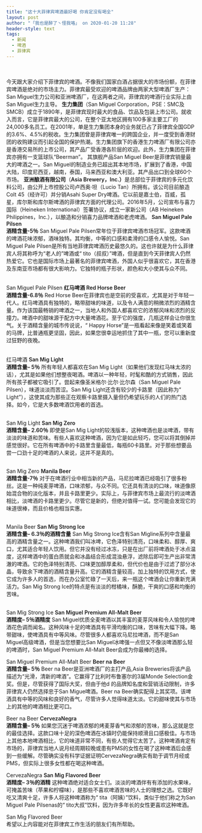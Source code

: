 ```yaml
---
title: "这十大菲律宾啤酒最好喝 你肯定没有喝全"
layout: post
author: "「我也是醉了丶怪我咯」 on 2020-01-20 11:28"
header-style: text
tags:
  - 新闻
  - 啤酒
  - 菲律宾
---
```


<br>
<br>
今天跟大家介绍下菲律宾的啤酒。不像我们国家白酒占据很大的市场份额，在菲律宾啤酒是绝对的市场主力。菲律宾最受欢迎的啤酒品牌由两家大型啤酒厂生产：San Miguel生力公司和亚洲啤酒厂，在这两者之间，菲律宾的啤酒行业实际上由San Miguel生力主导。
<span style="font-weight: 600;">生力集团</span>（San Miguel Corporation，PSE：SMC及SMCB）成立于1890年，是菲律宾现时最大的食品、饮品及包装上市公司。就收入而言，它是菲律宾最大的公司，在整个亚太地区拥有100多家主要工厂的24,000多名员工。在2001年，单是生力集团本身的业务就已占了菲律宾全国GDP的3.6%、4.5%的税收。生力集团曾是菲律宾唯一的跨国企业，并一度受到香港财团的收购建议而引起全国的保护热潮。生力集团旗下的香港生力啤酒厂有限公司亦是香港交易所的上市公司，其产品广受香港各阶层的欢迎。此外，生力集团在菲律宾亦拥有一支篮球队“Beerman”。
其旗舰产品San Miguel Beer是菲律宾销量最大的啤酒之一。San Miguel的制造业务已超出其本地市场，扩展到了香港，中国大陆，印度尼西亚，越南，泰国，马来西亚和澳大利亚。其产品出口到全球60个市场。
<span style="font-weight: 600;">亚洲酿酒有限公司</span>（<span style="font-weight: 600;">Asia Brewery，Inc.）</span>是总部位于菲律宾的多元化饮料公司，由公开上市控股公司卢西奥·坦（Lucio Tan）所拥有。该公司目前酿造Colt 45（经许可）并分销Asahi Super Dry啤酒。它以前是嘉士伯，百威，孤星，库尔斯和库尔斯啤酒的菲律宾方面的代理公司。2016年5月，公司宣布与喜力国际（Heineken International）签署协议，成立一家新公司（AB Heineken Philippines，Inc.），以酿造和分销喜力品牌啤酒和老虎啤酒。
<span style="font-weight: 600;">San Miguel Pale Pilsen</span>
<b><br></b><span style="font-weight: 600;">酒精含量-5％</span>&nbsp;San Miguel Pale Pilsen常年位于菲律宾啤酒市场冠军。这款啤酒的啤酒花味浓郁，酒味独特。其均衡，中等的口感和柔滑的口感令人愉悦。San Miguel Pale Pilsen是所有当地菲律宾啤酒历史最悠久的。这也许就是为什么菲律宾人将其称呼为“老人的”啤酒或“ tito（叔叔）”啤酒，但是直到今天菲律宾人仍然热爱它。它也是国际市场上最著名的菲律宾啤酒，外国人似乎很喜欢它，其在香港及东南亚市场都有很大影响力。它独特的瓶子形状，颜色和大小使其与众不同。<br>
<br>


San Miguel Pale Pilsen
<span style="font-weight: 600;">红马啤酒 Red Horse Beer</span>
<b><br></b><span style="font-weight: 600;">酒精含量-6.8％</span>&nbsp;Red Horse Beer在菲律宾也是空前的受喜欢，尤其是对于年轻一代人。红马啤酒具有独特的，略带甜味的味道，以及令人满意的稍微浓烈的酒精含量。作为该国最畅销的啤酒之一，当地人和外国人都喜欢它的浓郁风味和浓烈的反撞力。啤酒中的甜味源于配方中大量啤酒花。至于它的强度，几瓶这样会让你很生气。关于酒精含量的城市传说说，“ Happy Horse”是一瓶看起来像是笑着或笑着的马牌，比普通瓶更坚固，因此，如果您很幸运地抓住了其中一瓶，您可以重新度过狂野的夜晚。<br>
<br>


红马啤酒
<span style="font-weight: 600;">San Mig Light</span>
<b><br></b><span style="font-weight: 600;">酒精含量– 5％</span>&nbsp;所有年轻人都喜欢在San Mig Light（如果他们发现红马味太浓的话），尤其是如果他们想整夜喝酒。啤酒以一种年轻，时髦和酷的方式销售，因此所有孩子都被它吸引了。尝起来像圣米格尔·比尔·比尔森（San Miguel Pale Pilsen），味道淡淡而苦涩。San Mig Light还含有较少的卡路里（因此称为“ Light”），这使其成为那些正在观察卡路里摄入量但仍希望玩乐的人们的热门选择。如今，它是大多数啤酒饮用者的首选。<br>
<br>


San Mig Light
<span style="font-weight: 600;">San Mig Zero</span>
<b><br></b><span style="font-weight: 600;">酒精含量– 2.60％</span>&nbsp;即使是San Mig Light的较浅版本，这种啤酒也是淡啤酒，带有淡淡的味道和苦味。有些人喜欢这种啤酒，因为它是如此轻巧，您可以将其倒掉并感觉很好。它在所有啤酒中的卡路里含量最低，每瓶60卡路里。对于那些想要品尝一口劲十足的啤酒的人来说，这并不是真的。<br>
<br>


San Mig Zero
<span style="font-weight: 600;">Manila Beer</span>
<b><br></b><span style="font-weight: 600;">酒精含量-7％</span>&nbsp;对于在啤酒行业中相当新的产品，马尼拉啤酒已经吸引了很多粉丝。这是一种纯麦芽啤酒，口味浓郁，与众不同。它还具有清淡的口味，味道像原始混合物的淡化版本，并且卡路里更少。实际上，与菲律宾市场上最流行的淡啤酒相比，淡啤酒的卡路里更少。尽管它是新的，但绝对值得一试。您可能会发现它的味道很棒，而且价格也相当实惠。<br>
<br>


Manila Beer
<span style="font-weight: 600;">San Mig Strong Ice</span>
<b><br></b><span style="font-weight: 600;">酒精含量– 6.3％的酒精含量</span>&nbsp;San Mig Strong Ice含有San Migline系列中含量最高的酒精含量之一。这种啤酒我们叫冰啤，它色泽特别清亮，口味柔和、醇厚、爽口，尤其适合年轻人饮用。但它并没有经过冰冻，只是在出厂前将啤酒处于冰点温度，这样啤酒中的蛋白质就会和冰晶结合形成混浊悬浮，滤除后即可生产出非常清澈的啤酒。它的色泽特别清亮、口味更加醇厚柔和，但代价也是由于过滤了部分冰晶，导致余下啤酒的酒精含量升高。它的酒精含量较高，加上独特的饮用方式，使它成为许多人的首选，而在办公室忙碌了一天后，来一瓶这个啤酒会让你重新充满活力。San Mig Strong Ice的特点是有淡淡的柑橘味，酥脆，干爽的口感和均衡的苦味。<br>
<br>


San Mig Strong Ice
<span style="font-weight: 600;">San Miguel Premium All-Malt Beer</span><br><span style="font-weight: 600;">酒精度– 5％酒精度</span>
San Miguel优质全麦啤酒以其丰富的麦芽风味和令人愉悦的啤酒花色调而闻名。这种风味十足的啤酒具有平滑均衡的口味，苦味有大幅下降。略带甜味，使啤酒具有中等风味。尽管很多人都喜欢马尼拉啤酒，而不是San Miguel高级啤酒，但是当您想要比San Miguel冰啤强一点但又不像淡啤酒那么轻的啤酒时，San Miguel Premium All-Malt Beer会成为你最棒的选择。
<br>


San Miguel Premium All-Malt Beer
<span style="font-weight: 600;">Beer na Beer</span>
<b><br></b><span style="font-weight: 600;">酒精含量– 5％</span>&nbsp;Beer na Beer是亚洲啤酒厂的主打产品,Asia Breweries将该产品描述为“光滑，清新的啤酒”。它赢得了比利时布鲁塞尔的3届Monde Selection金奖。但是，尽管获得了国际大奖，但由于他d 的品牌知名度和营销活动限制，许多菲律宾人仍然选择忠于San Migue啤酒。Beer na Beer确实配得上其奖项。该啤酒具有中等的风味和良好的香气，尽管许多人觉得味道太淡。它的甜味使其与市场上的其他的啤酒相比更可口。
<br>


Beer na Beer
<span style="font-weight: 600;">CervezaNegra</span><br><span style="font-weight: 600;">酒精含量– 5％</span>
如果您沉迷于啤酒浓郁的烤麦芽香气和浓郁的苦味，那么这就是您的最佳选择。这款口味十足的深色啤酒在冰镇时仍能保持顺滑且口感极佳。与市场上其他本地啤酒相比，它的味道非常不同，有些人觉得它太苦了。这种啤酒肯定有市场的，菲律宾当地人说月经周期较晚或患有PMS的女性在喝了这种啤酒后会感到一些缓解。尽管确实没有科学证据证明CervezaNegra确实有助于调节月经或PMS，但实际上很多女性都在喝这种啤酒。
<br>


CervezaNegra
<span style="font-weight: 600;">San Mig Flavored Beer</span>
<b><br></b><span style="font-weight: 600;">酒精度– 3％的酒精</span>&nbsp;这种啤酒绝对适合女士们。淡淡的啤酒伴有有添加的水果味，可掩盖苦味（苹果和柠檬味），是那些不喜欢啤酒苦味的人士的理想之选。它既好吃又清爽十足，许多人将这种啤酒称为“ tita（阿姨）”饮料，类似于他们称之为San Miguel Pale Pilsenas的“ tito大叔”饮料，因为许多年长的女性更喜欢这种啤酒。
<br>


San Mig Flavored Beer
<br>希望以上内容能对在菲律宾工作生活的朋友们有所帮助。
<input type="hidden" value="菲乐园提供"><br>

